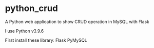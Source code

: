 # python_crud
A Python web application to show CRUD operation in MySQL with Flask


I use Python v3.9.6


First install these library:
  Flask
  PyMySQL
